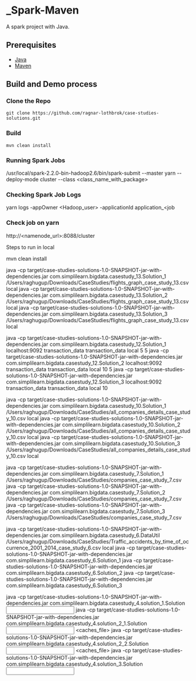 # _Spark-Maven
A spark project with Java.

## Prerequisites
- [Java](https://java.com/en/download/)
- [Maven](https://maven.apache.org/)

## Build and Demo process

### Clone the Repo
`git clone https://github.com/ragnar-lothbrok/case-studies-solutions.git`

### Build
`mvn clean install`

### Running Spark Jobs

/usr/local/spark-2.2.0-bin-hadoop2.6/bin/spark-submit --master yarn --deploy-mode cluster --class <class_name_with_package> <parameters>

### Checking Spark Job Logs
yarn logs -appOwner <Hadoop_user> -applicationId application_<job

###  Check job on yarn
http://<namenode_url>:8088/cluster


Steps to run in local

mvn clean install

java -cp target/case-studies-solutions-1.0-SNAPSHOT-jar-with-dependencies.jar  com.simplilearn.bigdata.casestudy_13.Solution_1 /Users/raghugup/Downloads/CaseStudies/flights_graph_case_study_13.csv local
java -cp target/case-studies-solutions-1.0-SNAPSHOT-jar-with-dependencies.jar  com.simplilearn.bigdata.casestudy_13.Solution_2 /Users/raghugup/Downloads/CaseStudies/flights_graph_case_study_13.csv local
java -cp target/case-studies-solutions-1.0-SNAPSHOT-jar-with-dependencies.jar  com.simplilearn.bigdata.casestudy_13.Solution_3 /Users/raghugup/Downloads/CaseStudies/flights_graph_case_study_13.csv local


java -cp target/case-studies-solutions-1.0-SNAPSHOT-jar-with-dependencies.jar  com.simplilearn.bigdata.casestudy_12.Solution_1 localhost:9092 transaction_data transaction_data local 5 5
java -cp target/case-studies-solutions-1.0-SNAPSHOT-jar-with-dependencies.jar  com.simplilearn.bigdata.casestudy_12.Solution_2 localhost:9092 transaction_data transaction_data local 10 5
java -cp target/case-studies-solutions-1.0-SNAPSHOT-jar-with-dependencies.jar  com.simplilearn.bigdata.casestudy_12.Solution_3 localhost:9092 transaction_data transaction_data local 10

java -cp target/case-studies-solutions-1.0-SNAPSHOT-jar-with-dependencies.jar  com.simplilearn.bigdata.casestudy_10.Solution_1 /Users/raghugup/Downloads/CaseStudies/all_companies_details_case_study_10.csv local
java -cp target/case-studies-solutions-1.0-SNAPSHOT-jar-with-dependencies.jar  com.simplilearn.bigdata.casestudy_10.Solution_2 /Users/raghugup/Downloads/CaseStudies/all_companies_details_case_study_10.csv local
java -cp target/case-studies-solutions-1.0-SNAPSHOT-jar-with-dependencies.jar  com.simplilearn.bigdata.casestudy_10.Solution_3 /Users/raghugup/Downloads/CaseStudies/all_companies_details_case_study_10.csv local

java -cp target/case-studies-solutions-1.0-SNAPSHOT-jar-with-dependencies.jar  com.simplilearn.bigdata.casestudy_7.Solution_1 /Users/raghugup/Downloads/CaseStudies/companies_case_study_7.csv
java -cp target/case-studies-solutions-1.0-SNAPSHOT-jar-with-dependencies.jar  com.simplilearn.bigdata.casestudy_7.Solution_2 /Users/raghugup/Downloads/CaseStudies/companies_case_study_7.csv
java -cp target/case-studies-solutions-1.0-SNAPSHOT-jar-with-dependencies.jar  com.simplilearn.bigdata.casestudy_7.Solution_3 /Users/raghugup/Downloads/CaseStudies/companies_case_study_7.csv

java -cp target/case-studies-solutions-1.0-SNAPSHOT-jar-with-dependencies.jar  com.simplilearn.bigdata.casestudy_6.DataUtil /Users/raghugup/Downloads/CaseStudies/Traffic_accidents_by_time_of_occurrence_2001_2014_case_study_6.csv local <namenodes>
java -cp target/case-studies-solutions-1.0-SNAPSHOT-jar-with-dependencies.jar  com.simplilearn.bigdata.casestudy_6.Solution_1 <namenodes>
java -cp target/case-studies-solutions-1.0-SNAPSHOT-jar-with-dependencies.jar  com.simplilearn.bigdata.casestudy_6.Solution_2 <namenodes>
java -cp target/case-studies-solutions-1.0-SNAPSHOT-jar-with-dependencies.jar  com.simplilearn.bigdata.casestudy_6.Solution_3 <namenodes>


java -cp target/case-studies-solutions-1.0-SNAPSHOT-jar-with-dependencies.jar com.simplilearn.bigdata.casestudy_4.solution_1.Solution <input> <output>
java -cp target/case-studies-solutions-1.0-SNAPSHOT-jar-with-dependencies.jar com.simplilearn.bigdata.casestudy_4.solution_2_1.Solution <input> <output> <caches_file>
java -cp target/case-studies-solutions-1.0-SNAPSHOT-jar-with-dependencies.jar com.simplilearn.bigdata.casestudy_4.solution_2_2.Solution <input> <output> <caches_file>
java -cp target/case-studies-solutions-1.0-SNAPSHOT-jar-with-dependencies.jar com.simplilearn.bigdata.casestudy_4.solution_3.Solution <input> <output>